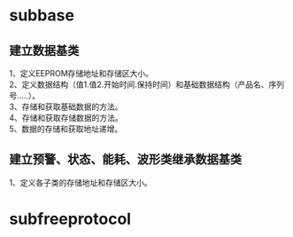 # subbase
## 建立数据基类
1、定义EEPROM存储地址和存储区大小。<br>
2、定义数据结构（值1.值2.开始时间.保持时间）和基础数据结构（产品名、序列号.....）。<br>
3、存储和获取基础数据的方法。<br>
4、存储和获取存储数据的方法。<br>
5、数据的存储和获取地址递增。<br>
## 建立预警、状态、能耗、波形类继承数据基类
1、定义各子类的存储地址和存储区大小。<br>

# subfreeprotocol
